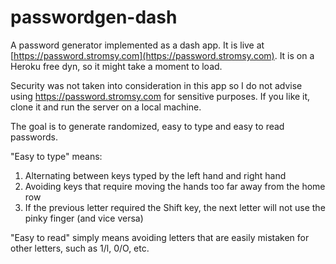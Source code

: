 # passwordgen-dash

A password generator implemented as a dash app. It is live at [https://password.stromsy.com](https://password.stromsy.com).
It is on a Heroku free dyn, so it might take a moment to load.

Security was not taken into consideration in this app so I do not advise using
https://password.stromsy.com for sensitive purposes. If you like it, clone it
and run the server on a local machine.

The goal is to generate randomized, easy to type and easy to read passwords.

"Easy to type" means:
1. Alternating between keys typed by the left hand and right hand
1. Avoiding keys that require moving the hands too far away from the home row
1. If the previous letter required the Shift key, the next letter will not use
the pinky finger (and vice versa)

"Easy to read" simply means avoiding letters that are easily mistaken for other
letters, such as 1/l, 0/O, etc.
